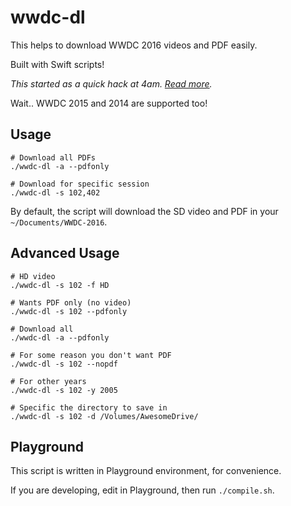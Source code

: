# wwdc-dl

This helps to download WWDC 2016 videos and PDF easily. 

Built with Swift scripts!

_This started as a quick hack at 4am. [Read more](http://samwize.com/2016/06/16/swift-script-to-download-all-wwdc-2016-videos-and-pdfs-automatically/)._

Wait.. WWDC 2015 and 2014 are supported too!


## Usage

    # Download all PDFs
    ./wwdc-dl -a --pdfonly
    
    # Download for specific session
    ./wwdc-dl -s 102,402

By default, the script will download the SD video and PDF in your `~/Documents/WWDC-2016`.


## Advanced Usage

    # HD video
    ./wwdc-dl -s 102 -f HD

    # Wants PDF only (no video)
    ./wwdc-dl -s 102 --pdfonly

    # Download all
    ./wwdc-dl -a --pdfonly

    # For some reason you don't want PDF
    ./wwdc-dl -s 102 --nopdf

    # For other years
    ./wwdc-dl -s 102 -y 2005 
    
    # Specific the directory to save in
    ./wwdc-dl -s 102 -d /Volumes/AwesomeDrive/


## Playground

This script is written in Playground environment, for convenience. 

If you are developing, edit in Playground, then run `./compile.sh`.
